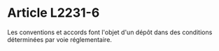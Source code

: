 # Article L2231-6

Les conventions et accords font l'objet d'un dépôt dans des conditions déterminées par voie réglementaire.